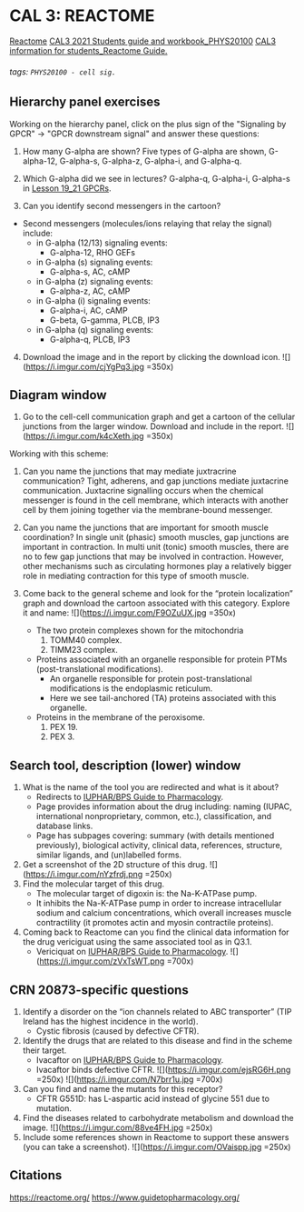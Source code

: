 # CAL 3: REACTOME
[Reactome](https://reactome.org/)
[CAL3 2021 Students guide and workbook_PHYS20100](https://brightspace.ucd.ie/d2l/le/content/157606/viewContent/1702801/View)
[CAL3 information for students_Reactome Guide.](https://brightspace.ucd.ie/d2l/le/content/157606/viewContent/1692424/View)
###### tags: `PHYS20100 - cell sig.`

## Hierarchy panel exercises
Working on the hierarchy panel, click on the plus sign of the "Signaling by GPCR" →	"GPCR downstream signal" and answer these questions:
1. How many G-alpha are shown?
Five types of G-alpha are shown, G-alpha-12, G-alpha-s, G-alpha-z, G-alpha-i, and G-alpha-q.

2. Which G-alpha did we see in lectures?
G-alpha-q, G-alpha-i, G-alpha-s in [Lesson 19_21 GPCRs](https://brightspace.ucd.ie/d2l/le/content/157606/viewContent/1681508/View).

3. Can you identify second messengers in the cartoon?
- Second messengers (molecules/ions relaying that relay the signal) include: 
    - in G-alpha (12/13) signaling events:
        - G-alpha-12, RHO GEFs
    - in G-alpha (s) signaling events:
        - G-alpha-s, AC, cAMP
    - in G-alpha (z) signaling events:
        - G-alpha-z, AC, cAMP
    - in G-alpha (i) signaling events:
        - G-alpha-i, AC, cAMP
        - G-beta, G-gamma, PLCB, IP3
    - in G-alpha (q) signaling events:
        - G-alpha-q, PLCB, IP3

4. Download the image and in the report by clicking the download icon.
![](https://i.imgur.com/cjYgPq3.jpg =350x)

## Diagram window
1. Go to the cell-cell communication graph and get a cartoon of the cellular junctions from the larger window. Download and include in the report.
![](https://i.imgur.com/k4cXeth.jpg =350x)

Working with this scheme:
1. Can you name the junctions that may mediate juxtracrine communication?
Tight, adherens, and gap junctions mediate juxtacrine communication. Juxtacrine signalling occurs when the chemical messenger is found in the cell membrane, which interacts with another cell by them joining together via the membrane-bound messenger.
2. Can you name the junctions that are important for smooth muscle coordination?
In single unit (phasic) smooth muscles, gap junctions are important in contraction. In multi unit (tonic) smooth muscles, there are no to few gap junctions that may be involved in contraction. However, other mechanisms such as circulating hormones play a relatively bigger role in mediating contraction for this type of smooth muscle. 

3. Come back to the general scheme and look for the “protein localization” graph and download the cartoon associated with this category. Explore it and name:
![](https://i.imgur.com/F9OZuUX.jpg =350x)
    - The two protein complexes shown for the mitochondria
        1. TOMM40 complex.
        2. TIMM23 complex.
    - Proteins associated with an organelle responsible for protein PTMs (post-translational modifications).
        - An organelle responsible for protein post-translational modifications is the endoplasmic reticulum. 
        - Here we see tail-anchored (TA) proteins associated with this organelle.
    - Proteins in the membrane of the peroxisome.
        1. PEX 19.
        2. PEX 3.

## Search tool, description (lower) window
1. What is the name of the tool you are redirected and what is it about?
    - Redirects to [IUPHAR/BPS Guide to Pharmacology](https://www.guidetopharmacology.org/GRAC/LigandDisplayForward?ligandId=4726).
    - Page provides information about the drug including: naming (IUPAC, international nonproprietary, common, etc.), classification, and database links. 
    - Page has subpages covering: summary (with details mentioned previously), biological activity, clinical data, references, structure, similar ligands, and (un)labelled forms.
3. Get a screenshot of the 2D structure of this drug.
    ![](https://i.imgur.com/nYzfrdj.png =250x)
5. Find the molecular target of this drug.
    - The molecular target of digoxin is: the Na-K-ATPase pump. 
    - It inhibits the Na-K-ATPase pump in order to increase intracellular sodium and calcium concentrations, which overall increases muscle contractility (it promotes actin and myosin contractile proteins).
7. Coming back to Reactome can you find the clinical data information for the drug vericiguat using the same associated tool as in Q3.1. 
    - Vericiquat on [IUPHAR/BPS Guide to Pharmacology](https://www.guidetopharmacology.org/GRAC/LigandDisplayForward?ligandId=10010).
    ![](https://i.imgur.com/zVxTsWT.png =700x)

## CRN 20873-specific questions
1. Identify a disorder on the “ion channels related to ABC transporter” (TIP Ireland has the highest incidence  in the world).
    - Cystic fibrosis (caused by defective CFTR).
2. Identify the drugs that are related to this disease and find in the scheme their target.
    - Ivacaftor on [IUPHAR/BPS Guide to Pharmacology](https://www.guidetopharmacology.org/GRAC/LigandDisplayForward?ligandId=4342).
    - Ivacaftor binds defective CFTR. 
    ![](https://i.imgur.com/ejsRG6H.png =250x)
    ![](https://i.imgur.com/N7brr1u.jpg =700x)
4. Can you find and name the mutants for this receptor?
    - CFTR G551D: has L-aspartic acid instead of glycine 551 due to mutation. 
6. Find the diseases related to carbohydrate metabolism and download the image.
    ![](https://i.imgur.com/88ve4FH.jpg =250x) 
8. Include some references shown in Reactome to support these answers (you can take a screenshot).
    ![](https://i.imgur.com/OVaispp.jpg =250x)

## Citations
https://reactome.org/
https://www.guidetopharmacology.org/
